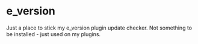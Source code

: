 # e_version
Just a place to stick my e_version plugin update checker. Not something to be installed - just used on my plugins.
